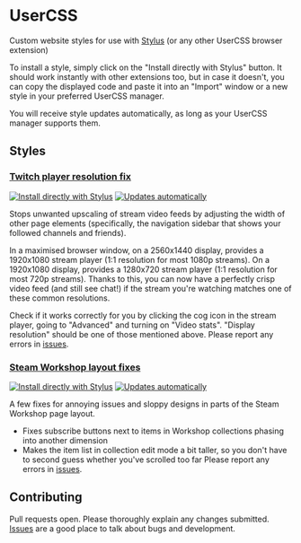 # UserCSS

Custom website styles for use with [Stylus](https://github.com/openstyles/stylus) (or any other UserCSS browser extension)

To install a style, simply click on the "Install directly with Stylus" button. It should work instantly with other extensions too, but in case it doesn't, you can copy the displayed code and paste it into an "Import" window or a new style in your preferred UserCSS manager.

You will receive style updates automatically, as long as your UserCSS manager supports them.

## Styles
### [Twitch player resolution fix](twitch-player-resolution-fix.user.css)

[![Install directly with Stylus](https://img.shields.io/badge/Install%20directly%20with-Stylus-00adad.svg)](https://raw.githubusercontent.com/outfrost/usercss/master/twitch-player-resolution-fix.user.css) [![Updates automatically](https://img.shields.io/badge/updates-automatically-882288.svg)](https://raw.githubusercontent.com/outfrost/usercss/master/twitch-player-resolution-fix.user.css)

Stops unwanted upscaling of stream video feeds by adjusting the width of other page elements (specifically, the navigation sidebar that shows your followed channels and friends).

In a maximised browser window, on a 2560x1440 display, provides a 1920x1080 stream player (1:1 resolution for most 1080p streams). On a 1920x1080 display, provides a 1280x720 stream player (1:1 resolution for most 720p streams). Thanks to this, you can now have a perfectly crisp video feed (and still see chat!) if the stream you're watching matches one of these common resolutions.

Check if it works correctly for you by clicking the cog icon in the stream player, going to "Advanced" and turning on "Video stats". "Display resolution" should be one of those mentioned above. Please report any errors in [issues](https://github.com/outfrost/usercss/issues).

### [Steam Workshop layout fixes](steam-workshop-fixes.user.css)

[![Install directly with Stylus](https://img.shields.io/badge/Install%20directly%20with-Stylus-00adad.svg)](https://raw.githubusercontent.com/outfrost/usercss/master/steam-workshop-fixes.user.css) [![Updates automatically](https://img.shields.io/badge/updates-automatically-882288.svg)](https://raw.githubusercontent.com/outfrost/usercss/master/steam-workshop-fixes.user.css)

A few fixes for annoying issues and sloppy designs in parts of the Steam Workshop page layout.

* Fixes subscribe buttons next to items in Workshop collections phasing into another dimension
* Makes the item list in collection edit mode a bit taller, so you don't have to second guess whether you've scrolled too far
Please report any errors in [issues](https://github.com/outfrost/usercss/issues).

## Contributing

Pull requests open. Please thoroughly explain any changes submitted. [Issues](https://github.com/outfrost/usercss/issues) are a good place to talk about bugs and development.
